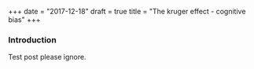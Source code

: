+++
date = "2017-12-18"
draft = true
title = "The kruger effect - cognitive bias"
+++

### Introduction

Test post please ignore.
